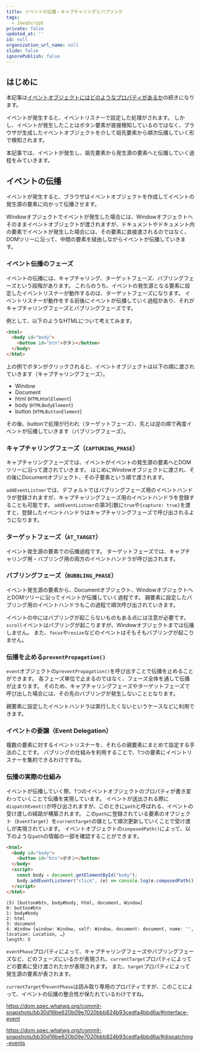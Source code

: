 ```yaml
---
title: イベントの伝播・キャプチャリングとバブリング
tags:
  - JavaScript
private: false
updated_at: ''
id: null
organization_url_name: null
slide: false
ignorePublish: false
---
```

## はじめに
本記事は[イベントオブジェクトにはどのようなプロパティがあるか](https://qiita.com/axoloto210/items/930f4a18810419c84470)の続きになります。

イベントが発生すると、イベントリスナーで設定した処理がされます。
しかし、イベントが発生したことはボタン要素が直接検知しているのではなく、ブラウザが生成したイベントオブジェクトを介して祖先要素から順次伝播していく形で検知されます。

本記事では、イベントが発生し、祖先要素から発生源の要素へと伝播していく過程をみていきます。

## イベントの伝播
イベントが発生すると、ブラウザはイベントオブジェクトを作成してイベントの発生源の要素に向かって伝播させます。

Windowオブジェクトでイベントが発生した場合には、Windowオブジェクトへそのままイベントオブジェクトが渡されますが、ドキュメントやドキュメント内の要素でイベントが発生した場合には、その要素に直接渡されるのではなく、DOMツリーに沿って、中間の要素を経由しながらイベントが伝播していきます。
### イベント伝播のフェーズ
イベントの伝播には、キャプチャリング、ターゲットフェーズ、バブリングフェーズという段階があります。
これらのうち、イベントの発生源となる要素に設定したイベントリスナーが動作するのは、ターゲットフェーズになります。
イベントリスナーが動作をする前後にイベントが伝播していく過程があり、それがキャプチャリングフェーズとバブリングフェーズです。

例として、以下のようなHTMLについて考えてみます。
```html
<html>
  <body id="body">
    <button id="btn">ボタン</button>
  </body>
</html>
```
上の例でボタンがクリックされると、イベントオブジェクトは以下の順に渡されていきます（キャプチャリングフェーズ）。
- Window
- Document
- html (`HTMLHtmlElement`)
- body (`HTMLBodyElement`)
- button (`HTMLButtonElement`)

その後、buttonで処理が行われ（ターゲットフェーズ）、先とは逆の順で再度イベントが伝播していきます（バブリングフェーズ）。


### キャプチャリングフェーズ（`CAPTURING_PHASE`）
キャプチャリングフェーズでは、イベントがイベントの発生源の要素へとDOMツリーに沿って渡されていきます。
はじめにWindowオブジェクトに渡され、その後にDocumentオブジェクト、その子要素という順で渡されます。

`addEventListner`では、デフォルトではバブリングフェーズ用のイベントハンドラが登録されますが、キャプチャリングフェーズ用のイベントハンドラを登録することも可能です。
`addEventListner`の第3引数に`true`や`{capture: true}`を渡すと、登録したイベントハンドラはキャプチャリングフェーズで呼び出されるようになります。

### ターゲットフェーズ（`AT_TARGET`）
イベント発生源の要素での伝播過程です。
ターゲットフェーズでは、キャプチャリング用・バブリング用の両方のイベントハンドラが呼び出されます。

### バブリングフェーズ（`BUBBLING_PHASE`）
イベント発生源の要素から、Documentオブジェクト、WindowオブジェクトへとDOMツリーに沿ってイベントが伝播していく過程です。
親要素に設定したバブリング用のイベントハンドラもこの過程で順次呼び出されていきます。

イベントの中にはバブリングが起こらないものもある点には注意が必要です。
`scroll`イベントはバブリングが起こりますが、Windowオブジェクトまでは伝播しません。
また、`focus`や`resize`などのイベントはそもそもバブリングが起こりません。

### 伝播を止める`preventPropagation()`
`event`オブジェクトの`preventPropagation()`を呼び出すことで伝播を止めることができます。
各フェーズ単位で止まるのではなく、フェーズ全体を通して伝播が止まります。
そのため、キャプチャリングフェーズやターゲットフェーズで呼び出した場合には、その先のバブリングが発生しないこととなります。

親要素に設定したイベントハンドラは実行したくないというケースなどに利用できます。

### イベントの委譲（Event Delegation）
複数の要素に対するイベントリスナーを、それらの親要素にまとめて設定する手法のことです。
バブリングの仕組みを利用することで、1つの要素にイベントリスナーを集約できるわけですね。

### 伝播の実際の仕組み
イベントが伝播していく際、1つのイベントオブジェクトのプロパティが書き変わっていくことで伝播を実現しています。
イベントが送出される際に`dispatchEvent()`が呼び出されますが、このときに`path`と呼ばれる、イベントの受け渡しの経路が構築されます。
この`path`に登録されている要素のオブジェクト（`EventTarget`）を`currentTarget`の値として順次更新していくことで受け渡しが実現されています。
イベントオブジェクトの`conposedPath()`によって、以下のような`path`の情報の一部を確認することができます。
```html
<html>
  <body id="body">
    <button id="btn">ボタン</button>
  </body>
  <script>
    const body = document.getElementById("body");
    body.addEventListener("click", (e) => console.log(e.composedPath()));
  </script>
</html>

```
```
(5) [button#btn, body#body, html, document, Window]
0: button#btn
1: body#body
2: html
3: document
4: Window {window: Window, self: Window, document: document, name: '', location: Location, …}
length: 5
```

`eventPhase`プロパティによって、キャプチャリングフェーズやバブリングフェーズなど、どのフェーズにいるかが表現され、`currentTarget`プロパティによってどの要素に受け渡されたかが表現されます。
また、`target`プロパティによって発生源の要素が表されます。

`currentTarget`や`eventPhase`は読み取り専用のプロパティですが、このことによって、イベントの伝播の整合性が保たれているわけですね。

https://dom.spec.whatwg.org/commit-snapshots/bb30d16be620b09e7020bbb824b93cedfa4bbd6a/#interface-event

https://dom.spec.whatwg.org/commit-snapshots/bb30d16be620b09e7020bbb824b93cedfa4bbd6a/#dispatching-events
